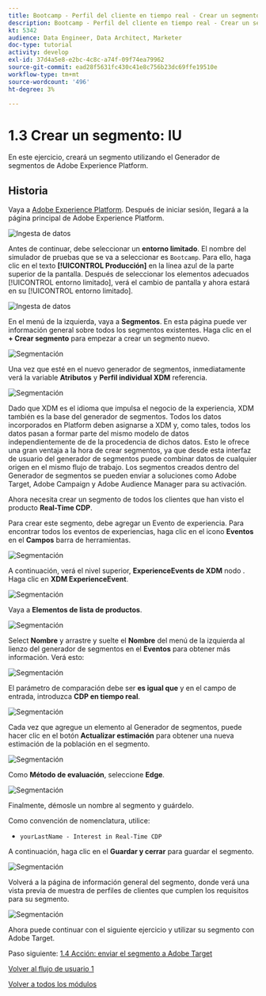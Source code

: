 ```yaml
---
title: Bootcamp - Perfil del cliente en tiempo real - Crear un segmento - IU
description: Bootcamp - Perfil del cliente en tiempo real - Crear un segmento - IU
kt: 5342
audience: Data Engineer, Data Architect, Marketer
doc-type: tutorial
activity: develop
exl-id: 37d4a5e8-e2bc-4c8c-a74f-09f74ea79962
source-git-commit: ead28f5631fc430c41e8c756b23dc69ffe19510e
workflow-type: tm+mt
source-wordcount: '496'
ht-degree: 3%

---
```


# 1.3 Crear un segmento: IU

En este ejercicio, creará un segmento utilizando el Generador de segmentos de Adobe Experience Platform.

## Historia

Vaya a [Adobe Experience Platform](https://experience.adobe.com/platform). Después de iniciar sesión, llegará a la página principal de Adobe Experience Platform.

![Ingesta de datos](./images/home.png)

Antes de continuar, debe seleccionar un **entorno limitado**. El nombre del simulador de pruebas que se va a seleccionar es ``Bootcamp``. Para ello, haga clic en el texto **[!UICONTROL Producción]** en la línea azul de la parte superior de la pantalla. Después de seleccionar los elementos adecuados [!UICONTROL entorno limitado], verá el cambio de pantalla y ahora estará en su [!UICONTROL entorno limitado].

![Ingesta de datos](./images/sb1.png)

En el menú de la izquierda, vaya a **Segmentos**. En esta página puede ver información general sobre todos los segmentos existentes. Haga clic en el **+ Crear segmento** para empezar a crear un segmento nuevo.

![Segmentación](./images/menuseg.png)

Una vez que esté en el nuevo generador de segmentos, inmediatamente verá la variable **Atributos** y **Perfil individual XDM** referencia.

![Segmentación](./images/segmentationui.png)

Dado que XDM es el idioma que impulsa el negocio de la experiencia, XDM también es la base del generador de segmentos. Todos los datos incorporados en Platform deben asignarse a XDM y, como tales, todos los datos pasan a formar parte del mismo modelo de datos independientemente de de la procedencia de dichos datos. Esto le ofrece una gran ventaja a la hora de crear segmentos, ya que desde esta interfaz de usuario del generador de segmentos puede combinar datos de cualquier origen en el mismo flujo de trabajo. Los segmentos creados dentro del Generador de segmentos se pueden enviar a soluciones como Adobe Target, Adobe Campaign y Adobe Audience Manager para su activación.

Ahora necesita crear un segmento de todos los clientes que han visto el producto **Real-Time CDP**.

Para crear este segmento, debe agregar un Evento de experiencia. Para encontrar todos los eventos de experiencias, haga clic en el icono **Eventos** en el **Campos** barra de herramientas.

![Segmentación](./images/findee.png)

A continuación, verá el nivel superior, **ExperienceEvents de XDM** nodo . Haga clic en **XDM ExperienceEvent**.

![Segmentación](./images/see.png)

Vaya a **Elementos de lista de productos**.

![Segmentación](./images/plitems.png)

Select **Nombre** y arrastre y suelte el **Nombre** del menú de la izquierda al lienzo del generador de segmentos en el **Eventos** para obtener más información. Verá esto:

![Segmentación](./images/eewebpdtlname.png)

El parámetro de comparación debe ser **es igual que** y en el campo de entrada, introduzca **CDP en tiempo real**.

![Segmentación](./images/pv.png)

Cada vez que agregue un elemento al Generador de segmentos, puede hacer clic en el botón **Actualizar estimación** para obtener una nueva estimación de la población en el segmento.

![Segmentación](./images/refreshest.png)

Como **Método de evaluación**, seleccione **Edge**.

![Segmentación](./images/evedge.png)

Finalmente, démosle un nombre al segmento y guárdelo.

Como convención de nomenclatura, utilice:

- `yourLastName - Interest in Real-Time CDP`

A continuación, haga clic en el **Guardar y cerrar** para guardar el segmento.

![Segmentación](./images/segmentname.png)

Volverá a la página de información general del segmento, donde verá una vista previa de muestra de perfiles de clientes que cumplen los requisitos para su segmento.

![Segmentación](./images/savedsegment.png)

Ahora puede continuar con el siguiente ejercicio y utilizar su segmento con Adobe Target.

Paso siguiente: [1.4 Acción: enviar el segmento a Adobe Target](./ex4.md)

[Volver al flujo de usuario 1](./uc1.md)

[Volver a todos los módulos](../../overview.md)
